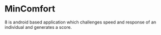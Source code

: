 # MinComfort
8 is android based application which challenges speed and response of an individual and generates a score.
